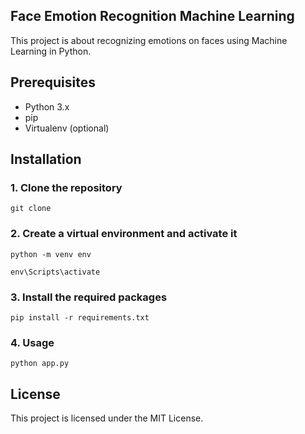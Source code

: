 ## Face Emotion Recognition Machine Learning

This project is about recognizing emotions on faces using Machine Learning in Python.

## Prerequisites

- Python 3.x
- pip
- Virtualenv (optional)

## Installation

### 1. Clone the repository

`git clone`

### 2. Create a virtual environment and activate it

`python -m venv env`

`env\Scripts\activate`

### 3. Install the required packages

`pip install -r requirements.txt`

### 4. Usage

`python app.py`

## License

This project is licensed under the MIT License.
